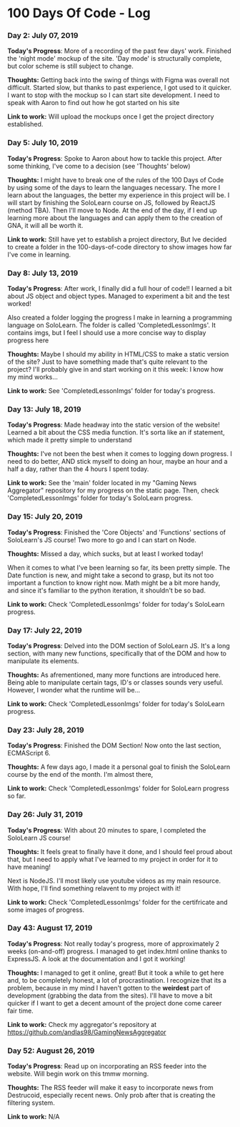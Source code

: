 # 100 Days Of Code - Log

### Day 2: July 07, 2019

**Today's Progress**: More of a recording of the past few days' work. Finished the 'night mode' mockup of the site. 'Day mode' is structurally complete, but color scheme is still subject to change.

**Thoughts:** Getting back into the swing of things with Figma was overall not difficult. Started slow, but thanks to past experience, I got used to it quicker.
I want to stop with the mockup so I can start site development. I need to speak with Aaron to find out how he got started on his site

**Link to work:** Will upload the mockups once I get the project directory established.

### Day 5: July 10, 2019

**Today's Progress**: Spoke to Aaron about how to tackle this project. After some thinking, I've come to a decision (see 'Thoughts' below)

**Thoughts:** I might have to break one of the rules of the 100 Days of Code by using some of the days to learn the languages necessary. The more I learn about the languages, the better my experience in this project will be. I will start by finishing the SoloLearn course on JS, followed by ReactJS (method TBA). Then I'll move to Node. 
At the end of the day, if I end up learning more about the languages and can apply them to the creation of GNA, it will all be worth it.  

**Link to work:** Still have yet to establish a project directory, But Ive decided to create a folder in the 100-days-of-code directory to show images how far I've come in learning. 

### Day 8: July 13, 2019

**Today's Progress**: After work, I finally did a full hour of code!! I learned a bit about JS object and object types. Managed to experiment a bit and the test worked!

Also created a folder logging the progress I make in learning a programming language on SoloLearn. The folder is called 'CompletedLessonImgs'. It contains imgs, but I feel I should use a more concise way to display progress here

**Thoughts:** Maybe I should my ability in HTML/CSS to make a static version of the site? Just to have something made that's quite relevant to the project? I'll probably give in and start working on it this week: I know how my mind works...

**Link to work:** See 'CompletedLessonImgs' folder for today's progress.

### Day 13: July 18, 2019
**Today's Progress**: Made headway into the static version of the website! Learned a bit about the CSS media function. It's sorta like an if statement, which made it pretty simple to understand

**Thoughts:** I've not been the best when it comes to logging down progress. I need to do better, AND stick myself to doing an hour, maybe an hour and a half a day, rather than the 4 hours I spent today.

**Link to work:** See the 'main' folder located in my "Gaming News Aggregator" repository for my progress on the static page. Then, check 'CompletedLessonImgs' folder for today's SoloLearn progress. 

### Day 15: July 20, 2019
**Today's Progress**: Finished the 'Core Objects' and 'Functions' sections of SoloLearn's JS course! Two more to go and I can start on Node.

**Thoughts:** Missed a day, which sucks, but at least I worked today! 

When it comes to what I've been learning so far, its been pretty simple. The Date function is new, and might take a second to grasp, but its not too important a function to know right now. Math might be a bit more handy, and since it's familiar to the python iteration, it shouldn't be so bad.

**Link to work:** Check 'CompletedLessonImgs' folder for today's SoloLearn progress.

### Day 17: July 22, 2019
**Today's Progress**: Delved into the DOM section of SoloLearn JS. It's a long section, with many new functions, specifically that of the DOM and how to manipulate its elements.

**Thoughts:** As afrementioned, many more functions are introduced here. Being able to manipulate certain tags, ID's or classes sounds very useful. However, I wonder what the runtime will be...

**Link to work:** Check 'CompletedLessonImgs' folder for today's SoloLearn progress.

### Day 23: July 28, 2019
**Today's Progress**: Finished the DOM Section! Now onto the last section, ECMAScript 6.

**Thoughts:** A few days ago, I made it a personal goal to finish the SoloLearn course by the end of the month. I'm almost there, 

**Link to work:** Check 'CompletedLessonImgs' folder for SoloLearn progress so far.

### Day 26: July 31, 2019
**Today's Progress**: With about 20 minutes to spare, I completed the SoloLearn JS course!

**Thoughts:** It feels great to finally have it done, and I should feel proud about that, but I need to apply what I've learned to my project in order for it to have meaning! 

Next is NodeJS. I'll most likely use youtube videos as my main resource. With hope, I'll find something relavent to my project with it!

**Link to work:** Check 'CompletedLessonImgs' folder for the certifricate and some images of progress.

### Day 43: August 17, 2019
**Today's Progress**: Not really today's progress, more of approximately 2 weeks (on-and-off) progress. I managed to get index.html online thanks to ExpressJS. A look at the documentation and I got it working!

**Thoughts:** I managed to get it online, great! But it took a while to get here and, to be completely honest, a lot of procrastination. I recognize that its a problem, because in my mind I haven't gotten to the **weirdest** part of development (grabbing the data from the sites). I'll have to move a bit quicker if I want to get a decent amount of the project done come career fair time.

**Link to work:** Check my aggregator's repository at https://github.com/andlas98/GamingNewsAggregator

### Day 52: August 26, 2019
**Today's Progress**: Read up on incorporating an RSS feeder into the website. Will begin work on this tmmw morning.

**Thoughts:** The RSS feeder will make it easy to incorporate news from Destrucoid, especially recent news. Only prob after that is creating the filtering system. 

**Link to work:** N/A